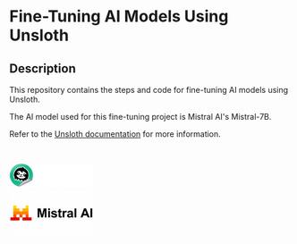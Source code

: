 # Fine-Tuning AI Models Using Unsloth

## Description

This repository contains the steps and code for fine-tuning AI models using Unsloth.

The AI model used for this fine-tuning project is Mistral AI's Mistral-7B.

Refer to the [Unsloth documentation](https://docs.unsloth.ai/) for more information.

<br />

<img src="unsloth.png" width="150" /> <br /> 
<img src="mistral.png" width="150" />